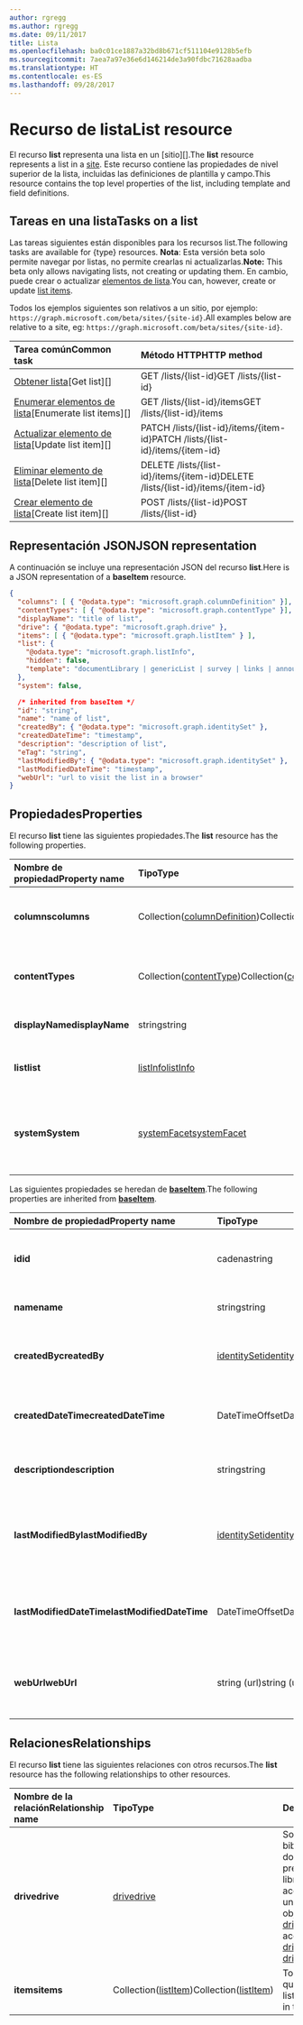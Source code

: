 ```yaml
---
author: rgregg
ms.author: rgregg
ms.date: 09/11/2017
title: Lista
ms.openlocfilehash: ba0c01ce1887a32bd8b671cf511104e9128b5efb
ms.sourcegitcommit: 7aea7a97e36e6d146214de3a90fdbc71628aadba
ms.translationtype: HT
ms.contentlocale: es-ES
ms.lasthandoff: 09/28/2017
---
```

# <a name="list-resource"></a><span data-ttu-id="749fd-102">Recurso de lista</span><span class="sxs-lookup"><span data-stu-id="749fd-102">List resource</span></span>

<span data-ttu-id="749fd-103">El recurso **list** representa una lista en un [sitio][].</span><span class="sxs-lookup"><span data-stu-id="749fd-103">The **list** resource represents a list in a [site][].</span></span>
<span data-ttu-id="749fd-104">Este recurso contiene las propiedades de nivel superior de la lista, incluidas las definiciones de plantilla y campo.</span><span class="sxs-lookup"><span data-stu-id="749fd-104">This resource contains the top level properties of the list, including template and field definitions.</span></span>

## <a name="tasks-on-a-list"></a><span data-ttu-id="749fd-105">Tareas en una lista</span><span class="sxs-lookup"><span data-stu-id="749fd-105">Tasks on a list</span></span>

<span data-ttu-id="749fd-106">Las tareas siguientes están disponibles para los recursos list.</span><span class="sxs-lookup"><span data-stu-id="749fd-106">The following tasks are available for {type} resources.</span></span>
<span data-ttu-id="749fd-107">**Nota**: Esta versión beta solo permite navegar por listas, no permite crearlas ni actualizarlas.</span><span class="sxs-lookup"><span data-stu-id="749fd-107">**Note:** This beta only allows navigating lists, not creating or updating them.</span></span>
<span data-ttu-id="749fd-108">En cambio, puede crear o actualizar [elementos de lista][listItem].</span><span class="sxs-lookup"><span data-stu-id="749fd-108">You can, however, create or update [list items][listItem].</span></span>

<span data-ttu-id="749fd-109">Todos los ejemplos siguientes son relativos a un sitio, por ejemplo: `https://graph.microsoft.com/beta/sites/{site-id}`.</span><span class="sxs-lookup"><span data-stu-id="749fd-109">All examples below are relative to a site, eg: `https://graph.microsoft.com/beta/sites/{site-id}`.</span></span>

| <span data-ttu-id="749fd-110">Tarea común</span><span class="sxs-lookup"><span data-stu-id="749fd-110">Common task</span></span>               | <span data-ttu-id="749fd-111">Método HTTP</span><span class="sxs-lookup"><span data-stu-id="749fd-111">HTTP method</span></span>
|:--------------------------|:------------------------------
| <span data-ttu-id="749fd-112">[Obtener lista][]</span><span class="sxs-lookup"><span data-stu-id="749fd-112">[Get list][]</span></span>              | <span data-ttu-id="749fd-113">GET /lists/{list-id}</span><span class="sxs-lookup"><span data-stu-id="749fd-113">GET /lists/{list-id}</span></span>
| <span data-ttu-id="749fd-114">[Enumerar elementos de lista][]</span><span class="sxs-lookup"><span data-stu-id="749fd-114">[Enumerate list items][]</span></span>  | <span data-ttu-id="749fd-115">GET /lists/{list-id}/items</span><span class="sxs-lookup"><span data-stu-id="749fd-115">GET /lists/{list-id}/items</span></span>
| <span data-ttu-id="749fd-116">[Actualizar elemento de lista][]</span><span class="sxs-lookup"><span data-stu-id="749fd-116">[Update list item][]</span></span>      | <span data-ttu-id="749fd-117">PATCH /lists/{list-id}/items/{item-id}</span><span class="sxs-lookup"><span data-stu-id="749fd-117">PATCH /lists/{list-id}/items/{item-id}</span></span>
| <span data-ttu-id="749fd-118">[Eliminar elemento de lista][]</span><span class="sxs-lookup"><span data-stu-id="749fd-118">[Delete list item][]</span></span>      | <span data-ttu-id="749fd-119">DELETE /lists/{list-id}/items/{item-id}</span><span class="sxs-lookup"><span data-stu-id="749fd-119">DELETE /lists/{list-id}/items/{item-id}</span></span>
| <span data-ttu-id="749fd-120">[Crear elemento de lista][]</span><span class="sxs-lookup"><span data-stu-id="749fd-120">[Create list item][]</span></span>      | <span data-ttu-id="749fd-121">POST /lists/{list-id}</span><span class="sxs-lookup"><span data-stu-id="749fd-121">POST /lists/{list-id}</span></span>

[Obtener lista]: ../api/list_get.md
[Enumerar elementos de lista]: ../api/listitem_list.md
[Actualizar elemento de lista]: ../api/listItem_update.md
[Eliminar elemento de lista]: ../api/listItem_delete.md
[Crear elemento de lista]: ../api/listItem_create.md

## <a name="json-representation"></a><span data-ttu-id="749fd-127">Representación JSON</span><span class="sxs-lookup"><span data-stu-id="749fd-127">JSON representation</span></span>

<span data-ttu-id="749fd-128">A continuación se incluye una representación JSON del recurso **list**.</span><span class="sxs-lookup"><span data-stu-id="749fd-128">Here is a JSON representation of a **baseItem** resource.</span></span>

<!-- { "blockType": "resource", 
       "@odata.type": "microsoft.graph.list",
       "keyProperty": "id", 
       "optionalProperties": [ "items", "drive"] } -->

```json
{
  "columns": [ { "@odata.type": "microsoft.graph.columnDefinition" }],
  "contentTypes": [ { "@odata.type": "microsoft.graph.contentType" }],
  "displayName": "title of list",
  "drive": { "@odata.type": "microsoft.graph.drive" },
  "items": [ { "@odata.type": "microsoft.graph.listItem" } ],
  "list": {
    "@odata.type": "microsoft.graph.listInfo",
    "hidden": false,
    "template": "documentLibrary | genericList | survey | links | announcements | contacts ..."
  },
  "system": false,

  /* inherited from baseItem */
  "id": "string",
  "name": "name of list",
  "createdBy": { "@odata.type": "microsoft.graph.identitySet" },
  "createdDateTime": "timestamp",
  "description": "description of list",
  "eTag": "string",
  "lastModifiedBy": { "@odata.type": "microsoft.graph.identitySet" },
  "lastModifiedDateTime": "timestamp",
  "webUrl": "url to visit the list in a browser"
}
```

## <a name="properties"></a><span data-ttu-id="749fd-129">Propiedades</span><span class="sxs-lookup"><span data-stu-id="749fd-129">Properties</span></span>

<span data-ttu-id="749fd-130">El recurso **list** tiene las siguientes propiedades.</span><span class="sxs-lookup"><span data-stu-id="749fd-130">The **list** resource has the following properties.</span></span>

| <span data-ttu-id="749fd-131">Nombre de propiedad</span><span class="sxs-lookup"><span data-stu-id="749fd-131">Property name</span></span>    | <span data-ttu-id="749fd-132">Tipo</span><span class="sxs-lookup"><span data-stu-id="749fd-132">Type</span></span>                             | <span data-ttu-id="749fd-133">Descripción</span><span class="sxs-lookup"><span data-stu-id="749fd-133">Description</span></span>
|:-----------------|:---------------------------------|:---------------------------
| <span data-ttu-id="749fd-134">**columns**</span><span class="sxs-lookup"><span data-stu-id="749fd-134">**columns**</span></span>      | <span data-ttu-id="749fd-135">Collection([columnDefinition][])</span><span class="sxs-lookup"><span data-stu-id="749fd-135">Collection([columnDefinition][])</span></span> | <span data-ttu-id="749fd-136">La colección de definiciones de campo de esta lista.</span><span class="sxs-lookup"><span data-stu-id="749fd-136">The collection of field definitions for this list.</span></span>
| <span data-ttu-id="749fd-137">**contentTypes**</span><span class="sxs-lookup"><span data-stu-id="749fd-137"><ContentTypes></span></span> | <span data-ttu-id="749fd-138">Collection([contentType][])</span><span class="sxs-lookup"><span data-stu-id="749fd-138">Collection([contentType][])</span></span>      | <span data-ttu-id="749fd-139">La colección de tipos de contenido presentes en esta lista.</span><span class="sxs-lookup"><span data-stu-id="749fd-139">The collection of content types present in this list.</span></span>
| <span data-ttu-id="749fd-140">**displayName**</span><span class="sxs-lookup"><span data-stu-id="749fd-140">**displayName**</span></span>  | <span data-ttu-id="749fd-141">string</span><span class="sxs-lookup"><span data-stu-id="749fd-141">string</span></span>                           | <span data-ttu-id="749fd-142">El título que se puede mostrar de la lista.</span><span class="sxs-lookup"><span data-stu-id="749fd-142">The new title of the list.</span></span>
| <span data-ttu-id="749fd-143">**list**</span><span class="sxs-lookup"><span data-stu-id="749fd-143">**list**</span></span>         | <span data-ttu-id="749fd-144">[listInfo][]</span><span class="sxs-lookup"><span data-stu-id="749fd-144">[listInfo][]</span></span>                     | <span data-ttu-id="749fd-145">Proporciona detalles adicionales sobre la lista.</span><span class="sxs-lookup"><span data-stu-id="749fd-145">Provides additional details about the list.</span></span>
| <span data-ttu-id="749fd-146">**system**</span><span class="sxs-lookup"><span data-stu-id="749fd-146">**System**</span></span>       | <span data-ttu-id="749fd-147">[systemFacet][]</span><span class="sxs-lookup"><span data-stu-id="749fd-147">[systemFacet][]</span></span>                  | <span data-ttu-id="749fd-148">Si está presente, indica que se trata de una lista administrada por el sistema.</span><span class="sxs-lookup"><span data-stu-id="749fd-148">If present, indicates that this is a system-managed list.</span></span> <span data-ttu-id="749fd-149">Solo lectura.</span><span class="sxs-lookup"><span data-stu-id="749fd-149">Read-only.</span></span>

<span data-ttu-id="749fd-150">Las siguientes propiedades se heredan de **[baseItem][]**.</span><span class="sxs-lookup"><span data-stu-id="749fd-150">The following properties are inherited from **[baseItem][]**.</span></span>

| <span data-ttu-id="749fd-151">Nombre de propiedad</span><span class="sxs-lookup"><span data-stu-id="749fd-151">Property name</span></span>            | <span data-ttu-id="749fd-152">Tipo</span><span class="sxs-lookup"><span data-stu-id="749fd-152">Type</span></span>             | <span data-ttu-id="749fd-153">Descripción</span><span class="sxs-lookup"><span data-stu-id="749fd-153">Description</span></span>
|:-------------------------|:-----------------|:-------------------------------
| <span data-ttu-id="749fd-154">**id**</span><span class="sxs-lookup"><span data-stu-id="749fd-154">**id**</span></span>                   | <span data-ttu-id="749fd-155">cadena</span><span class="sxs-lookup"><span data-stu-id="749fd-155">string</span></span>           | <span data-ttu-id="749fd-p104">El identificador único del elemento. Solo lectura.</span><span class="sxs-lookup"><span data-stu-id="749fd-p104">The unique identifier of the item. Read-only.</span></span>
| <span data-ttu-id="749fd-158">**name**</span><span class="sxs-lookup"><span data-stu-id="749fd-158">**name**</span></span>                 | <span data-ttu-id="749fd-159">string</span><span class="sxs-lookup"><span data-stu-id="749fd-159">string</span></span>           | <span data-ttu-id="749fd-160">Nombre del elemento.</span><span class="sxs-lookup"><span data-stu-id="749fd-160">The name of the item.</span></span>
| <span data-ttu-id="749fd-161">**createdBy**</span><span class="sxs-lookup"><span data-stu-id="749fd-161">**createdBy**</span></span>            | <span data-ttu-id="749fd-162">[identitySet][]</span><span class="sxs-lookup"><span data-stu-id="749fd-162">[identitySet][]</span></span>  | <span data-ttu-id="749fd-163">Identidad del creador de este elemento.</span><span class="sxs-lookup"><span data-stu-id="749fd-163">Identity of the creator of this item.</span></span> <span data-ttu-id="749fd-164">Solo lectura.</span><span class="sxs-lookup"><span data-stu-id="749fd-164">Read-only.</span></span>
| <span data-ttu-id="749fd-165">**createdDateTime**</span><span class="sxs-lookup"><span data-stu-id="749fd-165">**createdDateTime**</span></span>      | <span data-ttu-id="749fd-166">DateTimeOffset</span><span class="sxs-lookup"><span data-stu-id="749fd-166">DateTimeOffset</span></span>   | <span data-ttu-id="749fd-p106">La fecha y la hora de creación del elemento. Solo lectura.</span><span class="sxs-lookup"><span data-stu-id="749fd-p106">The date and time the item was created. Read-only.</span></span>
| <span data-ttu-id="749fd-169">**description**</span><span class="sxs-lookup"><span data-stu-id="749fd-169">**description**</span></span>          | <span data-ttu-id="749fd-170">string</span><span class="sxs-lookup"><span data-stu-id="749fd-170">string</span></span>           | <span data-ttu-id="749fd-171">Texto descriptivo del elemento.</span><span class="sxs-lookup"><span data-stu-id="749fd-171">The descriptive text for the site.</span></span>
| <span data-ttu-id="749fd-172">**lastModifiedBy**</span><span class="sxs-lookup"><span data-stu-id="749fd-172">**lastModifiedBy**</span></span>       | <span data-ttu-id="749fd-173">[identitySet][]</span><span class="sxs-lookup"><span data-stu-id="749fd-173">[identitySet][]</span></span>  | <span data-ttu-id="749fd-174">Identidad del usuario que modificó por última vez este elemento.</span><span class="sxs-lookup"><span data-stu-id="749fd-174">Identity of the last modifier of this item.</span></span> <span data-ttu-id="749fd-175">Solo lectura.</span><span class="sxs-lookup"><span data-stu-id="749fd-175">Read-only.</span></span>
| <span data-ttu-id="749fd-176">**lastModifiedDateTime**</span><span class="sxs-lookup"><span data-stu-id="749fd-176">**lastModifiedDateTime**</span></span> | <span data-ttu-id="749fd-177">DateTimeOffset</span><span class="sxs-lookup"><span data-stu-id="749fd-177">DateTimeOffset</span></span>   | <span data-ttu-id="749fd-p108">Fecha y hora de la última modificación del elemento. Solo lectura.</span><span class="sxs-lookup"><span data-stu-id="749fd-p108">The date and time the item was last modified. Read-only.</span></span>
| <span data-ttu-id="749fd-180">**webUrl**</span><span class="sxs-lookup"><span data-stu-id="749fd-180">**webUrl**</span></span>               | <span data-ttu-id="749fd-181">string (url)</span><span class="sxs-lookup"><span data-stu-id="749fd-181">string (url)</span></span>     | <span data-ttu-id="749fd-p109">Dirección URL que muestra el elemento en el explorador. Solo lectura.</span><span class="sxs-lookup"><span data-stu-id="749fd-p109">URL that displays the item in the browser. Read-only.</span></span>

## <a name="relationships"></a><span data-ttu-id="749fd-184">Relaciones</span><span class="sxs-lookup"><span data-stu-id="749fd-184">Relationships</span></span>

<span data-ttu-id="749fd-185">El recurso **list** tiene las siguientes relaciones con otros recursos.</span><span class="sxs-lookup"><span data-stu-id="749fd-185">The **list** resource has the following relationships to other resources.</span></span>

| <span data-ttu-id="749fd-186">Nombre de la relación</span><span class="sxs-lookup"><span data-stu-id="749fd-186">Relationship name</span></span> | <span data-ttu-id="749fd-187">Tipo</span><span class="sxs-lookup"><span data-stu-id="749fd-187">Type</span></span>                        | <span data-ttu-id="749fd-188">Descripción</span><span class="sxs-lookup"><span data-stu-id="749fd-188">Description</span></span>
|:------------------|:----------------------------|:------------------------------
| <span data-ttu-id="749fd-189">**drive**</span><span class="sxs-lookup"><span data-stu-id="749fd-189">**drive**</span></span>         | <span data-ttu-id="749fd-190">[drive][]</span><span class="sxs-lookup"><span data-stu-id="749fd-190">[drive][]</span></span>                   | <span data-ttu-id="749fd-191">Solo está presente en bibliotecas de documentos.</span><span class="sxs-lookup"><span data-stu-id="749fd-191">Only present on document libraries.</span></span> <span data-ttu-id="749fd-192">Permite el acceso a la lista como un recurso [drive][] con objetos [driveItems][driveItem].</span><span class="sxs-lookup"><span data-stu-id="749fd-192">Allows access to the list as a [drive][] resource with [driveItems][driveItem].</span></span>
| <span data-ttu-id="749fd-193">**items**</span><span class="sxs-lookup"><span data-stu-id="749fd-193">**items**</span></span>         | <span data-ttu-id="749fd-194">Collection([listItem][])</span><span class="sxs-lookup"><span data-stu-id="749fd-194">Collection([listItem][])</span></span>    | <span data-ttu-id="749fd-195">Todos los elementos que se incluyen en la lista.</span><span class="sxs-lookup"><span data-stu-id="749fd-195">All items contained in the drive.</span></span>

[baseItem]: baseItem.md
[contentType]: contentType.md
[drive]: drive.md
[driveItem]: driveItem.md
[columnDefinition]: columnDefinition.md
[identitySet]: identitySet.md
[listInfo]: listInfo.md
[listItem]: listItem.md
[site]: site.md
[systemFacet]: systemFacet.md

<!-- {
  "type": "#page.annotation",
  "description": "",
  "keywords": "",
  "section": "documentation",
  "tocPath": "Resources/Lists",
  "tocBookmarks": {
    "Lists": "#"
  }
} -->
